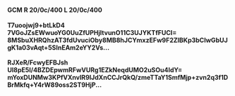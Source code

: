 #### GCM R 20/0c/400 L 20/0c/400
**T7uoojwj9+btLkD4**<br/>**7VGoJZsEWwuoYG0UuZfUPHjltvunO11C3UJYKTfFUCI=**<br/>**8MSbuXHRQhzAT3fdUvuciOby8MB8hJCYmxzEFw9F2ZlBKp3bClwGbUJgK1a03vAqt+5SInEAm2eYY2Vs...**<br/><br/>
**RJXeR/FcwyEFBJsh**<br/>**Ul8pE5I/4BZDEpwmRFwVURg1EZkNeqdUMO2uSOu4IdY=**<br/>**mYoxDUNMw3KPfVXnvlR9lJdXnCCJrQkQ/zmeTTaY1SmfMjp+zvn2q3f1DBrMkfq+Y4rW89oss2ST9HjP...**